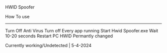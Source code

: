 HWID Spoofer

How To use

--- 

Turn Off Anti Virus
Turn off Every app running
Start Hwid Spoofer.exe
Wait 10-20 seconds
Restart PC
HWID Permantly changed

Currently working/Undetected | 5-4-2024
